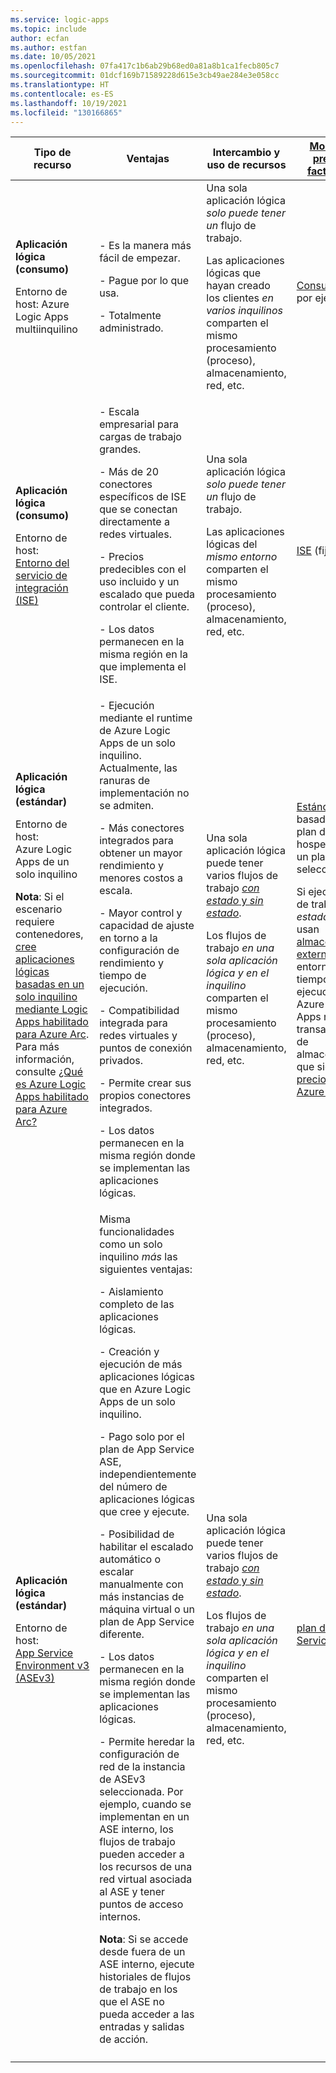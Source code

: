 ```yaml
---
ms.service: logic-apps
ms.topic: include
author: ecfan
ms.author: estfan
ms.date: 10/05/2021
ms.openlocfilehash: 07fa417c1b6ab29b68ed0a81a8b1ca1fecb805c7
ms.sourcegitcommit: 01dcf169b71589228d615e3cb49ae284e3e058cc
ms.translationtype: HT
ms.contentlocale: es-ES
ms.lasthandoff: 10/19/2021
ms.locfileid: "130166865"
---
```

| Tipo de recurso | Ventajas | Intercambio y uso de recursos | [Modelo de precios y facturación](../articles/logic-apps/logic-apps-pricing.md) | [Administración de límites](../articles/logic-apps/logic-apps-limits-and-config.md) |
|---------------|----------|----------------------------|---------------------------------------------------------------------------|-----------------------------------------------------------------------------|
| **Aplicación lógica (consumo)** <p><p>Entorno de host: Azure Logic Apps multiinquilino | - Es la manera más fácil de empezar. <p><p>- Pague por lo que usa. <p><p>- Totalmente administrado. | Una sola aplicación lógica *solo puede tener un* flujo de trabajo. <p><p>Las aplicaciones lógicas que hayan creado los clientes *en varios inquilinos* comparten el mismo procesamiento (proceso), almacenamiento, red, etc. | [Consumo](../articles/logic-apps/logic-apps-pricing.md#consumption-pricing) (pago por ejecución) | Azure Logic Apps administra los valores predeterminados para estos límites, pero usted puede cambiar algunos de estos valores, si existe esa opción para un límite específico. |
| **Aplicación lógica (consumo)** <p><p>Entorno de host: <br>[Entorno del servicio de integración (ISE)](../articles/logic-apps/connect-virtual-network-vnet-isolated-environment-overview.md) | - Escala empresarial para cargas de trabajo grandes. <p><p>- Más de 20 conectores específicos de ISE que se conectan directamente a redes virtuales. <p><p>- Precios predecibles con el uso incluido y un escalado que pueda controlar el cliente. <p><p>- Los datos permanecen en la misma región en la que implementa el ISE. | Una sola aplicación lógica *solo puede tener un* flujo de trabajo. <p><p>Las aplicaciones lógicas del *mismo entorno* comparten el mismo procesamiento (proceso), almacenamiento, red, etc. | [ISE](../articles/logic-apps/logic-apps-pricing.md#ise-pricing) (fijo) | Azure Logic Apps administra los valores predeterminados para estos límites, pero usted puede cambiar algunos de estos valores, si existe esa opción para un límite específico. |
| **Aplicación lógica (estándar)** <p><p>Entorno de host: <br>Azure Logic Apps de un solo inquilino <p><p>**Nota**: Si el escenario requiere contenedores, [cree aplicaciones lógicas basadas en un solo inquilino mediante Logic Apps habilitado para Azure Arc](../articles/logic-apps/azure-arc-enabled-logic-apps-create-deploy-workflows.md). Para más información, consulte [¿Qué es Azure Logic Apps habilitado para Azure Arc?](../articles/logic-apps/azure-arc-enabled-logic-apps-overview.md) | - Ejecución mediante el runtime de Azure Logic Apps de un solo inquilino. Actualmente, las ranuras de implementación no se admiten. <p><p>- Más conectores integrados para obtener un mayor rendimiento y menores costos a escala. <p>- Mayor control y capacidad de ajuste en torno a la configuración de rendimiento y tiempo de ejecución. <p>- Compatibilidad integrada para redes virtuales y puntos de conexión privados. <p>- Permite crear sus propios conectores integrados. <p><p>- Los datos permanecen en la misma región donde se implementan las aplicaciones lógicas. | Una sola aplicación lógica puede tener varios flujos de trabajo [*con estado* y *sin estado*](../articles/logic-apps/single-tenant-overview-compare.md#stateful-stateless). <p><p>Los flujos de trabajo *en una sola aplicación lógica y en el inquilino* comparten el mismo procesamiento (proceso), almacenamiento, red, etc. | [Estándar](../articles/logic-apps/logic-apps-pricing.md#standard-pricing), basado en un plan de hospedaje con un plan de tarifa seleccionado. <p>Si ejecuta flujos de trabajo *con estado*, que usan [almacenamiento externo](../articles/azure-functions/storage-considerations.md#storage-account-requirements), el entorno en tiempo de ejecución de Azure Logic Apps realiza transacciones de almacenamiento que siguen los [precios de Azure Storage](https://azure.microsoft.com/pricing/details/storage/). | Puede cambiar los valores predeterminados para muchos límites, en función de las necesidades de su escenario. <p><p>**Importante**: Algunos límites tienen máximos fijos. En Visual Studio Code, los cambios que haga en los valores de límite predeterminados en los archivos de configuración de un proyecto de aplicación lógica no aparecerán en la experiencia del diseñador. Para obtener más información, consulte [Edición de la configuración de la aplicación y el entorno para aplicaciones lógicas en Azure Logic Apps de un solo inquilino](../articles/logic-apps/edit-app-settings-host-settings.md). |
| **Aplicación lógica (estándar)** <p><p>Entorno de host: <br>[App Service Environment v3 (ASEv3)](../articles/app-service/environment/overview.md) | Misma funcionalidades como un solo inquilino *más* las siguientes ventajas: <p>- Aislamiento completo de las aplicaciones lógicas. <p>- Creación y ejecución de más aplicaciones lógicas que en Azure Logic Apps de un solo inquilino. <p>- Pago solo por el plan de App Service ASE, independientemente del número de aplicaciones lógicas que cree y ejecute. <p>- Posibilidad de habilitar el escalado automático o escalar manualmente con más instancias de máquina virtual o un plan de App Service diferente. <p><p>- Los datos permanecen en la misma región donde se implementan las aplicaciones lógicas. <p>- Permite heredar la configuración de red de la instancia de ASEv3 seleccionada. Por ejemplo, cuando se implementan en un ASE interno, los flujos de trabajo pueden acceder a los recursos de una red virtual asociada al ASE y tener puntos de acceso internos. <p>**Nota**: Si se accede desde fuera de un ASE interno, ejecute historiales de flujos de trabajo en los que el ASE no pueda acceder a las entradas y salidas de acción. | Una sola aplicación lógica puede tener varios flujos de trabajo [*con estado* y *sin estado*](../articles/logic-apps/single-tenant-overview-compare.md#stateful-stateless). <p><p>Los flujos de trabajo *en una sola aplicación lógica y en el inquilino* comparten el mismo procesamiento (proceso), almacenamiento, red, etc. | [plan de App Service](https://azure.microsoft.com/pricing/details/app-service/windows/) | Puede cambiar los valores predeterminados para muchos límites, en función de las necesidades de su escenario. <p><p>**Importante**: Algunos límites tienen máximos fijos. En Visual Studio Code, los cambios que haga en los valores de límite predeterminados en los archivos de configuración de un proyecto de aplicación lógica no aparecerán en la experiencia del diseñador. Para obtener más información, consulte [Edición de la configuración de la aplicación y el entorno para aplicaciones lógicas en Azure Logic Apps de un solo inquilino](../articles/logic-apps/edit-app-settings-host-settings.md). |
||||||
